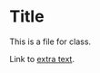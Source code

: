 # Title

This is a file for class.

Link to <a href="https://sarepal.github.io/gitty/extra.txt">extra text</a>.

